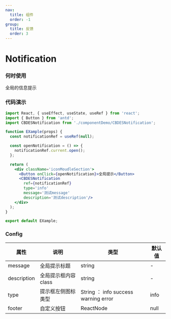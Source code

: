 ```yaml
---
nav:
  title: 组件
  order: -1
group:
  title: 反馈
  order: 3
---
```

# Notification

### 何时使用
全局的信息提示

### 代码演示
```jsx
import React, { useEffect, useState, useRef } from 'react';
import { Button } from 'antd';
import CBDESNotification from './componentDemo/CBDESNotification';

function EXample(props) {
  const notificationRef = useRef(null);

  const openNotification = () => {
    notificationRef.current.open();
  };

  return (
    <div className='iconMoudleSection'>
      <Button onClick={openNotification}>全局提示</Button>
      <CBDESNotification
        ref={notificationRef}
        type='info'
        message='测试message'
        description='测试description'/>
    </div>
  );
}

export default EXample;
```
### Config 

| 属性 | 说明 | 类型 | 默认值 |
| --- | --- | --- | --- |
| message | 全局提示标题 | string | - |
| description | 全局提示框内容 class | string | - |
| type | 提示框左侧图标类型 | String ： info  success  warning  error  | info |
| footer | 自定义按钮 | ReactNode | null |

